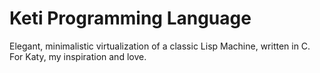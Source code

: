 # Keti Programming Language
Elegant, minimalistic virtualization of a classic Lisp Machine, written in C.
For Katy, my inspiration and love.
